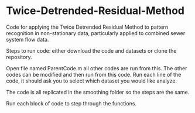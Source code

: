 # Twice-Detrended-Residual-Method
Code for applying the Twice Detrended Residual Method to pattern recognition in non-stationary data, particularly applied to combined sewer system flow data.

Steps to run code:
either download the code and datasets or clone the repository.

Open file named ParentCode.m
  all other codes are run from this. The other codes can be modified and then run from this code.
  Run each line of the code, it should ask you to select which dataset you would like analyze. 

  The code is all replicated in the smoothing folder so the steps are the same.
  
Run each block of code to step through the functions.
